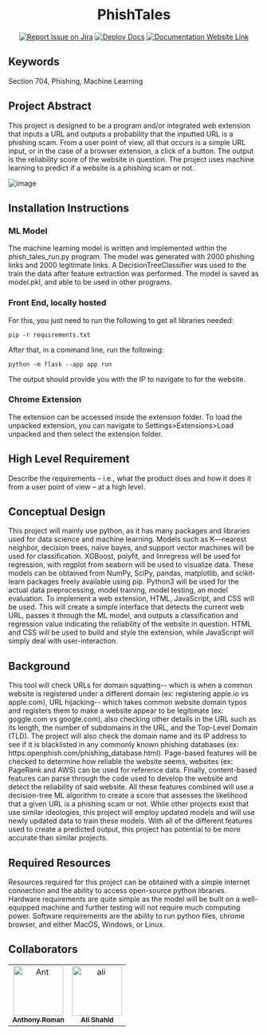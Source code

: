 <div align="center">

# PhishTales
[![Report Issue on Jira](https://img.shields.io/badge/Report%20Issues-Jira-0052CC?style=flat&logo=jira-software)]([https://temple-cis-projects-in-cs.atlassian.net/jira/software/c/projects/DT/issues](https://temple-cis-projects-in-cs.atlassian.net/jira/software/c/projects/PHT/issues))
[![Deploy Docs](https://github.com/ApplebaumIan/tu-cis-4398-docs-template/actions/workflows/deploy.yml/badge.svg)](https://github.com/ApplebaumIan/tu-cis-4398-docs-template/actions/workflows/deploy.yml)
[![Documentation Website Link](https://img.shields.io/badge/-Documentation%20Website-brightgreen)](https://applebaumian.github.io/tu-cis-4398-docs-template/)


</div>


## Keywords

Section 704, Phishing, Machine Learning

## Project Abstract

This project is designed to be a program and/or integrated web extension that inputs a URL and outputs a probability that the inputted URL is a phishing scam. From a user point of view, all that occurs is a simple URL input, or in the case of a browser extension, a click of a button. The output is the reliability score of the website in question. The project uses machine learning to predict if a website is a phishing scam or not.

![image](https://user-images.githubusercontent.com/70736675/232888073-d0f4e223-d67c-4968-a0f3-a35a0066a622.png)


## Installation Instructions

### ML Model
The machine learning model is written and implemented within the phish_tales_run.py program. The model was generated with 2000 phishing links and 2000 legitimate links. A DecisionTreeClassifier was used to the train the data after feature extraction was performed. The model is saved as model.pkl, and able to be used in other programs.

### Front End, locally hosted
For this, you just need to run the following to get all libraries needed:

`pip -r requirements.txt`

After that, in a command line, run the following:

`python -m flask --app app run`

The output should provide you with the IP to navigate to for the website.


### Chrome Extension

The extension can be accessed inside the extension folder. To load the unpacked extension, you can navigate to Settings>Extensions>Load unpacked and then select the extension folder.

## High Level Requirement

Describe the requirements – i.e., what the product does and how it does it from a user point of view – at a high level.

## Conceptual Design

This project will mainly use python, as it has many packages and libraries used for data science and machine learning. Models such as K—nearest neighbor, decision trees, naïve bayes, and support vector machines will be used for classification. XGBoost, polyfit, and linregress will be used for regression, with regplot from seaborn will be used to visualize data. These models can be obtained from NumPy, SciPy, pandas, matplotlib, and scikit-learn packages freely available using pip. Python3 will be used for the actual data preprocessing, model training, model testing, an model evaluation. To implement a web extension, HTML, JavaScript, and CSS will be used. This will create a simple interface that detects the current web URL, passes it through the ML model, and outputs a classification and regression value indicating the reliability of the website in question. HTML and CSS will be used to build and style the extension, while JavaScript will simply deal with user-interaction.

## Background

This tool will check URLs for domain squatting-- which is when a common website is registered under a different domain (ex: registering apple.io vs apple.com), URL hijacking-- which takes common website domain typos and registers them to make a website appear to be legitimate (ex: goggle.com vs google.com), also checking other details in the URL such as its length, the number of subdomains in the URL, and the Top-Level Domain (TLD). The project will also check the domain name and its IP address to see if it is blacklisted in any commonly known phishing databases (ex: https:openphish.com/phishing_database.html). Page-based features will be checked to determine how reliable the website seems, websites (ex: PageRank and AWS) can be used for reference data. Finally, content-based features can parse through the code used to develop the website and detect the reliability of said website. All these features combined will use a decision-tree ML algorithm to create a score that assesses the likelihood that a given URL is a phishing scam or not. While other projects exist that use similar ideologies, this project will employ updated models and will use newly updated data to train these models. With all of the different features used to create a predicted output, this project has potential to be more accurate than similar projects.

## Required Resources

Resources required for this project can be obtained with a simple internet connection and the ability to access open-source python libraries. Hardware requirements are quite simple as the model will be built on a well-equipped machine and further testing will not require much computing power. Software requirements are the ability to run python files, chrome browser, and either MacOS, Windows, or Linux.

## Collaborators

[//]: # ( readme: collaborators -start )
<table>
<tr>
    <td align="center">
        <a href="https://github.com/anthonyjromann">
            <img src="https://avatars.githubusercontent.com/u/76930172?v=4" width="100;" alt="Ant"/>
            <br />
            <sub><b>Anthony Roman</b></sub>
        </a>
    </td>
    <td align="center">
        <a href="https://github.com/alishahidd">
            <img src="https://avatars.githubusercontent.com/u/76089708?v=4" width="100;" alt="ali"/>
            <br />
            <sub><b>Ali Shahid</b></sub>
        </a>
    </td></tr>
</table>

[//]: # ( readme: collaborators -end )
